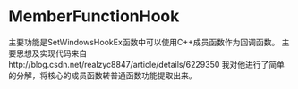 # MemberFunctionHook

主要功能是SetWindowsHookEx函数中可以使用C++成员函数作为回调函数。
主要思想及实现代码来自http://blog.csdn.net/realzyc8847/article/details/6229350
我对他进行了简单的分解，将核心的成员函数转普通函数功能提取出来。
